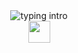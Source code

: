 <div align="center">

<img src="https://readme-typing-svg.demolab.com?font=Fira+Mono&weight=700&duration=1000&pause=3000&color=4FFFA2&center=true&vCenter=true&multiline=true&repeat=true&width=100&height=60&lines=Hi+there" alt="typing intro"/>
</div>

<div align="center">

<img src="https://media.giphy.com/media/hvRJCLFzcasrR4ia7z/giphy.gif" width="35" />

</div>
